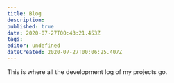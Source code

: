 ```yaml
---
title: Blog
description: 
published: true
date: 2020-07-27T00:43:21.453Z
tags: 
editor: undefined
dateCreated: 2020-07-27T00:06:25.407Z
---
```


This is where all the development log of my projects go.